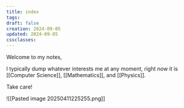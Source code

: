 ```yaml
---
title: index
tags: 
draft: false
creation: 2024-09-05
updated: 2024-09-05
cssclasses:
---
```

Welcome to my notes,

I typically dump whatever interests me at any moment, right now it is [[Computer Science]], [[Mathematics]], and [[Physics]].

Take care!

![[Pasted image 20250411225255.png]]